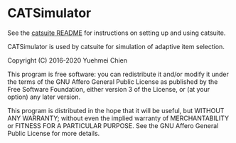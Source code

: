 # CATSimulator

See the [catsuite README](https://github.com/yuehmeir2/catsuite) for instructions on setting up and using catsuite.

CATSimulator is used by catsuite for simulation of adaptive item selection.

Copyright (C) 2016-2020 Yuehmei Chien

This program is free software: you can redistribute it and/or modify
it under the terms of the GNU Affero General Public License as published
by the Free Software Foundation, either version 3 of the License, or
(at your option) any later version.

This program is distributed in the hope that it will be useful,
but WITHOUT ANY WARRANTY; without even the implied warranty of
MERCHANTABILITY or FITNESS FOR A PARTICULAR PURPOSE.  See the
GNU Affero General Public License for more details.
